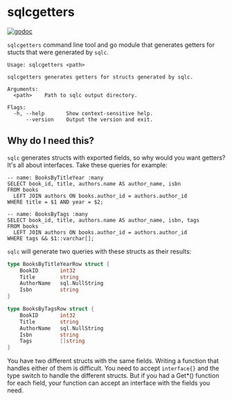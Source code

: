 # sqlcgetters

[![godoc](https://pkg.go.dev/badge/github.com/willabides/sqlcgetters.svg)](https://pkg.go.dev/github.com/willabides/sqlcgetters)

`sqlcgetters` command line tool and go module that generates getters for stucts that were generated by `sqlc`.

<!--- everything between the next line and the "end usage output" comment is generated by script/generate-readme --->
<!--- start usage output --->
```
Usage: sqlcgetters <path>

sqlcgetters generates getters for structs generated by sqlc.

Arguments:
  <path>    Path to sqlc output directory.

Flags:
  -h, --help       Show context-sensitive help.
      --version    Output the version and exit.
```
<!--- end usage output --->

## Why do I need this?

`sqlc` generates structs with exported fields, so why would you want getters? It's all about interfaces. Take these 
queries for example: 

```postgresql
-- name: BooksByTitleYear :many
SELECT book_id, title, authors.name AS author_name, isbn
FROM books
  LEFT JOIN authors ON books.author_id = authors.author_id
WHERE title = $1 AND year = $2;

-- name: BooksByTags :many
SELECT book_id, title, authors.name AS author_name, isbn, tags
FROM books
  LEFT JOIN authors ON books.author_id = authors.author_id
WHERE tags && $1::varchar[];
```

`sqlc` will generate two queries with these structs as their results:

```go
type BooksByTitleYearRow struct {
    BookID       int32
    Title        string
    AuthorName   sql.NullString
    Isbn         string
}

type BooksByTagsRow struct {
    BookID       int32
    Title        string
    AuthorName   sql.NullString
    Isbn         string
    Tags         []string
}
```

You have two different structs with the same fields. Writing a function that handles either of them is difficult. 
You need to accept `interface{}` and the type switch to handle the different structs. But if you had a Get*() 
function for each field, your function can accept an interface with the fields you need.
